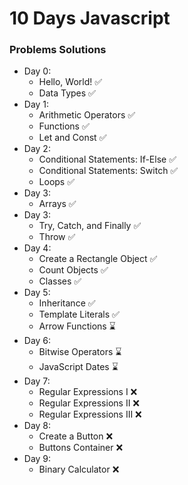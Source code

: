 # 10 Days Javascript
### Problems Solutions
- Day 0:
  - Hello, World!  ✅
  - Data Types  ✅
- Day 1: 
  - Arithmetic Operators ✅
  - Functions ✅
  - Let and Const ✅
- Day 2:
  - Conditional Statements: If-Else ✅
  - Conditional Statements: Switch ✅
  - Loops ✅
- Day 3:
  - Arrays ✅
- Day 3:
  - Try, Catch, and Finally ✅
  - Throw ✅
- Day 4:
  - Create a Rectangle Object ✅
  - Count Objects ✅
  - Classes ✅
- Day 5:
  - Inheritance ✅
  - Template Literals ✅
  - Arrow Functions ⌛
- Day 6:
  - Bitwise Operators ⌛
  - JavaScript Dates ⌛
- Day 7:
  - Regular Expressions I ❌
  - Regular Expressions II ❌
  - Regular Expressions III ❌
- Day 8:
  - Create a Button ❌
  - Buttons Container ❌
- Day 9:
  - Binary Calculator ❌

